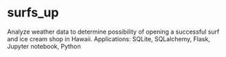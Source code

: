 # surfs_up
Analyze weather data to determine possibility of opening a successful surf and ice cream shop in Hawaii. Applications: SQLite, SQLalchemy, Flask, Jupyter notebook, Python
